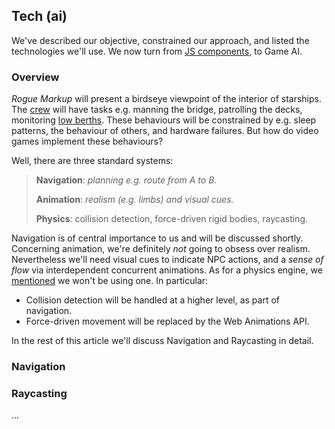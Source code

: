 ## Tech (ai)

We've described our objective, constrained our approach, and listed the technologies we'll use.
We now turn from [JS components](2#tech1 "@anchor"), to Game AI.

### Overview

_Rogue Markup_ will present a birdseye viewpoint of the interior of starships.
The [crew](https://wiki.travellerrpg.com/Crew "@new-tab") will have tasks e.g. manning the bridge, patrolling the decks, monitoring [low berths](https://wiki.travellerrpg.com/Low_Passage "@new-tab").
These behaviours will be constrained by e.g. sleep patterns, the behaviour of others, and hardware failures.
But how do video games implement these behaviours?

Well, there are three standard systems:

> **Navigation**: _planning e.g. route from A to B._
>
> **Animation**: _realism (e.g. limbs) and visual cues._
>
> **Physics**: collision detection, force-driven rigid bodies, raycasting.

Navigation is of central importance to us and will be discussed shortly.
Concerning animation, we're definitely _not_ going to obsess over realism.
Nevertheless we'll need visual cues to indicate NPC actions,
and a _sense of flow_ via interdependent concurrent animations.
As for a physics engine, we [mentioned](1#constraints--game-mechanics "@anchor") we won't be using one. In particular:
- Collision detection will be handled at a higher level, as part of navigation.
- Force-driven movement will be replaced by the Web Animations API.

In the rest of this article we'll discuss Navigation and Raycasting in detail.

### Navigation

<!--
__TODO__
- Rodney Brooks layers.
- Navigation based Game AI.
- Corner-wrapped Pathfinding only provides part of the 
- Geomorph 101
-->



<div
  class="tabs"
  name="nav-doors-demo"
  height="400"
  enabled="false"
  tabs="[
     { key: 'component', filepath: '101@nav/DoorsDemo' },
     { key: 'component', filepath: '301@nav/DoorsDemo' },
   ]"
></div>

<div
  class="tabs"
  name="nav-demo"
  height="400"
  enabled="false"
  tabs="[
     { key: 'component', filepath: 'nav/NavDemo' },
   ]"
></div>

### Raycasting

...
